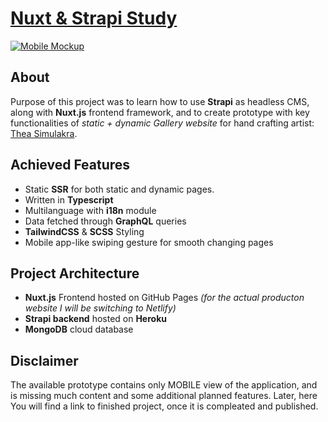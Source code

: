 # [Nuxt & Strapi Study](https://thetarnav.github.io/Nuxt-Strapi-Study/)

[![Mobile Mockup](https://user-images.githubusercontent.com/24491503/109354518-36785400-787e-11eb-9545-05c442e1c445.jpg)](https://thetarnav.github.io/Nuxt-Strapi-Study/)

## About

Purpose of this project was to learn how to use **Strapi** as headless CMS, along with **Nuxt.js** frontend framework, and to create prototype with key functionalities of _static + dynamic Gallery website_ for hand crafting artist: [Thea Simulakra](https://renkidzielo.pl).

## Achieved Features

-  Static **SSR** for both static and dynamic pages.
-  Written in **Typescript**
-  Multilanguage with **i18n** module
-  Data fetched through **GraphQL** queries
-  **TailwindCSS** & **SCSS** Styling
-  Mobile app-like swiping gesture for smooth changing pages

## Project Architecture

- **Nuxt.js** Frontend hosted on GitHub Pages *(for the actual producton website I will be switching to Netlify)*
- **Strapi backend** hosted on **Heroku**
- **MongoDB** cloud database

## Disclaimer

The available prototype contains only MOBILE view of the application, and is missing much content and some additional planned features. Later, here You will find a link to finished project, once it is compleated and published.
